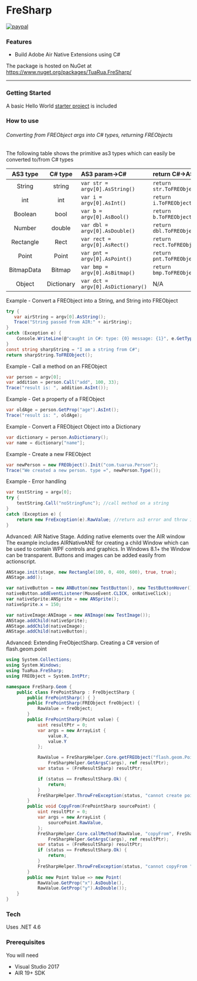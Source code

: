 

# FreSharp

[![paypal](https://www.paypalobjects.com/en_US/i/btn/btn_donateCC_LG.gif)](https://www.paypal.com/cgi-bin/webscr?cmd=_s-xclick&hosted_button_id=5UR2T52J633RC)

### Features
 - Build Adobe Air Native Extensions using C#

The package is hosted on NuGet at https://www.nuget.org/packages/TuaRua.FreSharp/

----------

### Getting Started

A basic Hello World [starter project](/starter_project) is included 


### How to use
###### Converting from FREObject args into C# types, returning FREObjects
The following table shows the primitive as3 types which can easily be converted to/from C# types


| AS3 type | C# type | AS3 param->C# | return C#->AS3 |
|:--------:|:--------:|:--------------|:-----------|
| String | string | `var str = argv[0].AsString()` | `return str.ToFREObject()`|
| int | int | `var i = argv[0].AsInt()` | `return i.ToFREObject()`|
| Boolean | bool | `var b = argv[0].AsBool()` | `return b.ToFREObject()`|
| Number | double | `var dbl = argv[0].AsDouble()` | `return dbl.ToFREObject()`|
| Rectangle | Rect | `var rect = argv[0].AsRect()` | `return rect.ToFREObject()` |
| Point | Point | `var pnt = argv[0].AsPoint()` | `return pnt.ToFREObject()` |
| BitmapData | Bitmap | `var bmp = argv[0].AsBitmap()` | `return bmp.ToFREObject()` |
| Object | Dictionary | `var dct = argv[0].AsDictionary()` | N/A |


Example - Convert a FREObject into a String, and String into FREObject

````C#
try {
   var airString = argv[0].AsString();
   Trace("String passed from AIR:" + airString);
}
catch (Exception e) {
    Console.WriteLine(@"caught in C#: type: {0} message: {1}", e.GetType(), e.Message);
}
const string sharpString = "I am a string from C#";
return sharpString.ToFREObject();
`````

Example - Call a method on an FREObject
````C#
var person = argv[0];
var addition = person.Call("add", 100, 33);
Trace("result is: ", addition.AsInt());
`````

Example - Get a property of a FREObject
````C#
var oldAge = person.GetProp("age").AsInt();
Trace("result is: ", oldAge);
`````

Example - Convert a FREObject Object into a Dictionary
````C#
var dictionary = person.AsDictionary();
var name = dictionary["name"];
`````

Example - Create a new FREObject
````C#
var newPerson = new FREObject().Init("com.tuarua.Person");
Trace("We created a new person. type =", newPerson.Type());
`````

Example - Error handling
````C#
var testString = argv[0];
try {
    testString.Call("noStringFunc"); //call method on a string
}
catch (Exception e) {
    return new FreException(e).RawValue; //return as3 error and throw in swc
}
`````

Advanced: AIR Native Stage. Adding native elements over the AIR window  
The example includes AIRNativeANE for creating a child Window which can be used to contain WPF controls and graphics.
In Windows 8.1+ the Window can be transparent. 
Buttons and images can be added easily from actionscript.

````actionscript
ANStage.init(stage, new Rectangle(100, 0, 400, 600), true, true);
ANStage.add();

var nativeButton = new ANButton(new TestButton(), new TestButtonHover());
nativeButton.addEventListener(MouseEvent.CLICK, onNativeClick);
var nativeSprite:ANSprite = new ANSprite();
nativeSprite.x = 150;

var nativeImage:ANImage = new ANImage(new TestImage());
ANStage.addChild(nativeSprite);
ANStage.addChild(nativeImage);
ANStage.addChild(nativeButton);
`````
Advanced: Extending FreObjectSharp. Creating a C# version of flash.geom.point

````C#
using System.Collections;
using System.Windows;
using TuaRua.FreSharp;
using FREObject = System.IntPtr;

namespace FreSharp.Geom {
    public class FrePointSharp : FreObjectSharp {
        public FrePointSharp() { }
        public FrePointSharp(FREObject freObject) {
            RawValue = freObject;
        }
        public FrePointSharp(Point value) {
            uint resultPtr = 0;
            var args = new ArrayList {
                value.X,
                value.Y
            };

            RawValue = FreSharpHelper.Core.getFREObject("flash.geom.Point", FreSharpHelper.ArgsToArgv(args),
                FreSharpHelper.GetArgsC(args), ref resultPtr);
            var status = (FreResultSharp) resultPtr;

            if (status == FreResultSharp.Ok) {
                return;
            }
            FreSharpHelper.ThrowFreException(status, "cannot create point ", RawValue);
        }
        public void CopyFrom(FrePointSharp sourcePoint) {
            uint resultPtr = 0;
            var args = new ArrayList {
                sourcePoint.RawValue,
            };
            FreSharpHelper.Core.callMethod(RawValue, "copyFrom", FreSharpHelper.ArgsToArgv(args),
                FreSharpHelper.GetArgsC(args), ref resultPtr);
            var status = (FreResultSharp) resultPtr;
            if (status == FreResultSharp.Ok) {
                return;
            }
            FreSharpHelper.ThrowFreException(status, "cannot copyFrom ", FREObject.Zero);
        }
        public new Point Value => new Point(
            RawValue.GetProp("x").AsDouble(), 
            RawValue.GetProp("y").AsDouble());
    }
}
`````

### Tech

Uses .NET 4.6

### Prerequisites

You will need
 
 - Visual Studio 2017
 - AIR 19+ SDK
